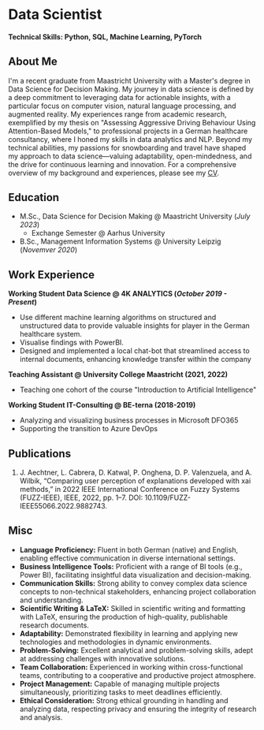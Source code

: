 # Data Scientist

#### Technical Skills: Python, SQL, Machine Learning, PyTorch

## About Me
I'm a recent graduate from Maastricht University with a Master's degree in Data Science for Decision Making. My journey in data science is defined by a deep commitment to leveraging data for actionable insights, with a particular focus on computer vision, natural language processing, and augmented reality. My experiences range from academic research, exemplified by my thesis on "Assessing Aggressive Driving Behaviour Using Attention-Based Models," to professional projects in a German healthcare consultancy, where I honed my skills in data analytics and NLP. Beyond my technical abilities, my passions for snowboarding and travel have shaped my approach to data science—valuing adaptability, open-mindedness, and the drive for continuous learning and innovation. For a comprehensive overview of my background and experiences, please see my [CV](assets/cv/resume.pdf).

## Education
- M.Sc., Data Science for Decision Making @ Maastricht University (_July 2023_)
    - Exchange Semester @ Aarhus University 			        		
- B.Sc., Management Information Systems @ University Leipzig (_Novemver 2020_)

## Work Experience
**Working Student Data Science @ 4K ANALYTICS (_October 2019 - Present_)**
- Use different machine learning algorithms on structured and unstructured data to provide valuable insights for player in the German healthcare system.
- Visualise findings with PowerBI.
- Designed and implemented a local chat-bot that streamlined access to internal documents, enhancing knowledge transfer within the company

**Teaching Assistant @ University College Maastricht (2021, 2022)**
- Teaching one cohort of the course "Introduction to Artificial Intelligence"

**Working Student IT-Consulting @ BE-terna (2018-2019)**
- Analyzing and visualizing business processes in Microsoft DFO365
- Supporting the transition to Azure DevOps

## Publications
1. J. Aechtner, L. Cabrera, D. Katwal, P. Onghena, D. P. Valenzuela, and A. Wilbik, “Comparing user perception of explanations developed with xai methods,” in 2022 IEEE International Conference on Fuzzy Systems (FUZZ-IEEE), IEEE, 2022, pp. 1–7. DOI: 10.1109/FUZZ-IEEE55066.2022.9882743.

## Misc
- **Language Proficiency:** Fluent in both German (native) and English, enabling effective communication in diverse international settings.
- **Business Intelligence Tools:** Proficient with a range of BI tools (e.g., Power BI), facilitating insightful data visualization and decision-making.
- **Communication Skills:** Strong ability to convey complex data science concepts to non-technical stakeholders, enhancing project collaboration and understanding.
- **Scientific Writing & LaTeX:** Skilled in scientific writing and formatting with LaTeX, ensuring the production of high-quality, publishable research documents.
- **Adaptability:** Demonstrated flexibility in learning and applying new technologies and methodologies in dynamic environments.
- **Problem-Solving:** Excellent analytical and problem-solving skills, adept at addressing challenges with innovative solutions.
- **Team Collaboration:** Experienced in working within cross-functional teams, contributing to a cooperative and productive project atmosphere.
- **Project Management:** Capable of managing multiple projects simultaneously, prioritizing tasks to meet deadlines efficiently.
- **Ethical Consideration:** Strong ethical grounding in handling and analyzing data, respecting privacy and ensuring the integrity of research and analysis.